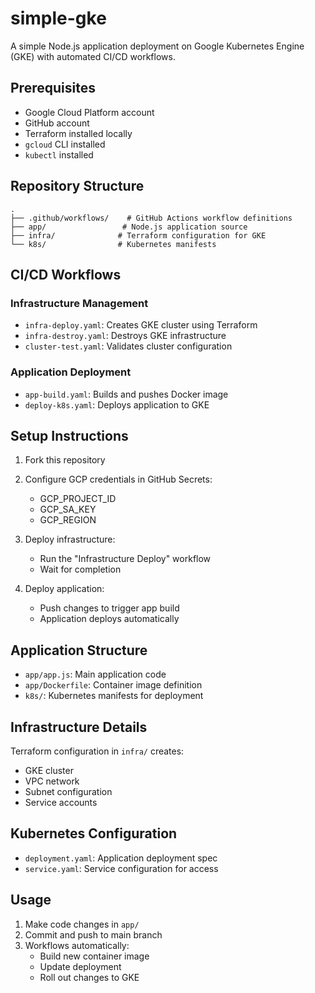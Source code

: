 # simple-gke

A simple Node.js application deployment on Google Kubernetes Engine (GKE) with automated CI/CD workflows.

## Prerequisites

- Google Cloud Platform account
- GitHub account
- Terraform installed locally
- `gcloud` CLI installed
- `kubectl` installed

## Repository Structure

```
.
├── .github/workflows/    # GitHub Actions workflow definitions
├── app/                 # Node.js application source
├── infra/              # Terraform configuration for GKE
└── k8s/                # Kubernetes manifests
```

## CI/CD Workflows

### Infrastructure Management
- `infra-deploy.yaml`: Creates GKE cluster using Terraform
- `infra-destroy.yaml`: Destroys GKE infrastructure
- `cluster-test.yaml`: Validates cluster configuration

### Application Deployment
- `app-build.yaml`: Builds and pushes Docker image
- `deploy-k8s.yaml`: Deploys application to GKE

## Setup Instructions

1. Fork this repository
2. Configure GCP credentials in GitHub Secrets:
   - GCP_PROJECT_ID
   - GCP_SA_KEY
   - GCP_REGION

3. Deploy infrastructure:
   - Run the "Infrastructure Deploy" workflow
   - Wait for completion

4. Deploy application:
   - Push changes to trigger app build
   - Application deploys automatically

## Application Structure

- `app/app.js`: Main application code
- `app/Dockerfile`: Container image definition
- `k8s/`: Kubernetes manifests for deployment

## Infrastructure Details

Terraform configuration in `infra/` creates:
- GKE cluster
- VPC network
- Subnet configuration
- Service accounts

## Kubernetes Configuration

- `deployment.yaml`: Application deployment spec
- `service.yaml`: Service configuration for access

## Usage

1. Make code changes in `app/`
2. Commit and push to main branch
3. Workflows automatically:
   - Build new container image
   - Update deployment
   - Roll out changes to GKE
